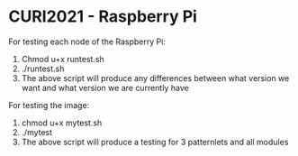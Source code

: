 # CURI2021 - Raspberry Pi
For testing each node of the Raspberry Pi:
  1. Chmod u+x runtest.sh
  2. ./runtest.sh
  3. The above script will produce any differences between what version we want and what version we are currently have

For testing the image:
  1. chmod u+x mytest.sh
  2. ./mytest
  3. The above script will produce a testing for 3 patternlets and all modules
